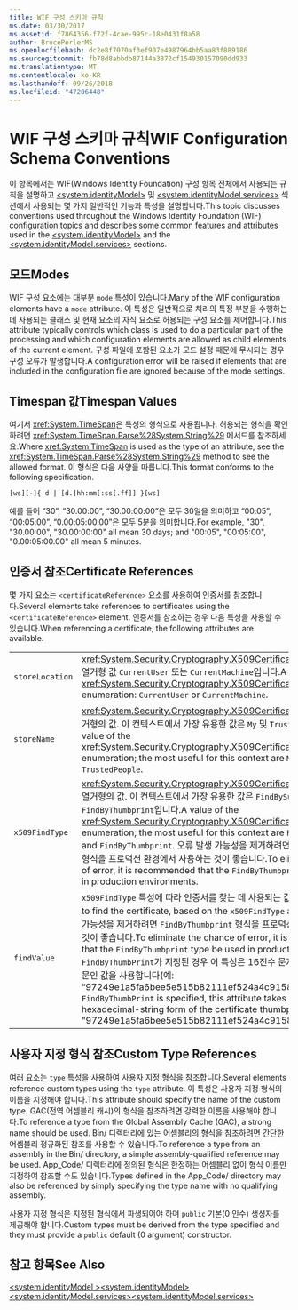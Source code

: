 ```yaml
---
title: WIF 구성 스키마 규칙
ms.date: 03/30/2017
ms.assetid: f7864356-f72f-4cae-995c-18e0431f8a58
author: BrucePerlerMS
ms.openlocfilehash: dc2e8f7070af3ef907e4987964bb5aa83f889186
ms.sourcegitcommit: fb78d8abbdb87144a3872cf154930157090dd933
ms.translationtype: MT
ms.contentlocale: ko-KR
ms.lasthandoff: 09/26/2018
ms.locfileid: "47206448"
---
```

# <a name="wif-configuration-schema-conventions"></a><span data-ttu-id="26e82-102">WIF 구성 스키마 규칙</span><span class="sxs-lookup"><span data-stu-id="26e82-102">WIF Configuration Schema Conventions</span></span>
<span data-ttu-id="26e82-103">이 항목에서는 WIF(Windows Identity Foundation) 구성 항목 전체에서 사용되는 규칙을 설명하고 [\<system.identityModel>](../../../docs/framework/configure-apps/file-schema/windows-identity-foundation/system-identitymodel.md) 및 [\<system.identityModel.services>](../../../docs/framework/configure-apps/file-schema/windows-identity-foundation/system-identitymodel-services.md) 섹션에서 사용되는 몇 가지 일반적인 기능과 특성을 설명합니다.</span><span class="sxs-lookup"><span data-stu-id="26e82-103">This topic discusses conventions used throughout the Windows Identity Foundation (WIF) configuration topics and describes some common features and attributes used in the [\<system.identityModel>](../../../docs/framework/configure-apps/file-schema/windows-identity-foundation/system-identitymodel.md) and the [\<system.identityModel.services>](../../../docs/framework/configure-apps/file-schema/windows-identity-foundation/system-identitymodel-services.md) sections.</span></span>  
  
<a name="BKMK_Modes"></a>   
## <a name="modes"></a><span data-ttu-id="26e82-104">모드</span><span class="sxs-lookup"><span data-stu-id="26e82-104">Modes</span></span>  
 <span data-ttu-id="26e82-105">WIF 구성 요소에는 대부분 `mode` 특성이 있습니다.</span><span class="sxs-lookup"><span data-stu-id="26e82-105">Many of the WIF configuration elements have a `mode` attribute.</span></span> <span data-ttu-id="26e82-106">이 특성은 일반적으로 처리의 특정 부분을 수행하는 데 사용되는 클래스 및 현재 요소의 자식 요소로 허용되는 구성 요소를 제어합니다.</span><span class="sxs-lookup"><span data-stu-id="26e82-106">This attribute typically controls which class is used to do a particular part of the processing and which configuration elements are allowed as child elements of the current element.</span></span> <span data-ttu-id="26e82-107">구성 파일에 포함된 요소가 모드 설정 때문에 무시되는 경우 구성 오류가 발생합니다.</span><span class="sxs-lookup"><span data-stu-id="26e82-107">A configuration error will be raised if elements that are included in the configuration file are ignored because of the mode settings.</span></span>  
  
<a name="BKMK_TimespanValues"></a>   
## <a name="timespan-values"></a><span data-ttu-id="26e82-108">Timespan 값</span><span class="sxs-lookup"><span data-stu-id="26e82-108">Timespan Values</span></span>  
 <span data-ttu-id="26e82-109">여기서 <xref:System.TimeSpan>은 특성의 형식으로 사용됩니다. 허용되는 형식을 확인하려면 <xref:System.TimeSpan.Parse%28System.String%29> 메서드를 참조하세요.</span><span class="sxs-lookup"><span data-stu-id="26e82-109">Where <xref:System.TimeSpan> is used as the type of an attribute, see the <xref:System.TimeSpan.Parse%28System.String%29> method to see the allowed format.</span></span> <span data-ttu-id="26e82-110">이 형식은 다음 사양을 따릅니다.</span><span class="sxs-lookup"><span data-stu-id="26e82-110">This format conforms to the following specification.</span></span>  
  
```  
[ws][-]{ d | [d.]hh:mm[:ss[.ff]] }[ws]  
```  
  
 <span data-ttu-id="26e82-111">예를 들어 “30”, “30.00:00”, “30.00:00:00”은 모두 30일을 의미하고 “00:05”, “00:05:00”, “0.00:05:00.00”은 모두 5분을 의미합니다.</span><span class="sxs-lookup"><span data-stu-id="26e82-111">For example, "30", "30.00:00", "30.00:00:00" all mean 30 days; and "00:05", "00:05:00", "0.00:05:00.00" all mean 5 minutes.</span></span>  
  
<a name="BKMK_CertificateReferences"></a>   
## <a name="certificate-references"></a><span data-ttu-id="26e82-112">인증서 참조</span><span class="sxs-lookup"><span data-stu-id="26e82-112">Certificate References</span></span>  
 <span data-ttu-id="26e82-113">몇 가지 요소는 `<certificateReference>` 요소를 사용하여 인증서를 참조합니다.</span><span class="sxs-lookup"><span data-stu-id="26e82-113">Several elements take references to certificates using the `<certificateReference>` element.</span></span> <span data-ttu-id="26e82-114">인증서를 참조하는 경우 다음 특성을 사용할 수 있습니다.</span><span class="sxs-lookup"><span data-stu-id="26e82-114">When referencing a certificate, the following attributes are available.</span></span>  
  
|||  
|-|-|  
|`storeLocation`|<span data-ttu-id="26e82-115"><xref:System.Security.Cryptography.X509Certificates.StoreLocation> 열거형 값 `CurrentUser` 또는 `CurrentMachine`입니다.</span><span class="sxs-lookup"><span data-stu-id="26e82-115">A value of the <xref:System.Security.Cryptography.X509Certificates.StoreLocation> enumeration: `CurrentUser` or `CurrentMachine`.</span></span>|  
|`storeName`|<span data-ttu-id="26e82-116"><xref:System.Security.Cryptography.X509Certificates.StoreName> 열거형의 값. 이 컨텍스트에서 가장 유용한 값은 `My` 및 `TrustedPeople`입니다.</span><span class="sxs-lookup"><span data-stu-id="26e82-116">A value of the <xref:System.Security.Cryptography.X509Certificates.StoreName> enumeration; the most useful for this context are `My` and `TrustedPeople`.</span></span>|  
|`x509FindType`|<span data-ttu-id="26e82-117"><xref:System.Security.Cryptography.X509Certificates.X509FindType> 열거형의 값. 이 컨텍스트에서 가장 유용한 값은 `FindBySubjectName` 및 `FindByThumbprint`입니다.</span><span class="sxs-lookup"><span data-stu-id="26e82-117">A value of the <xref:System.Security.Cryptography.X509Certificates.X509FindType> enumeration; the most useful for this context are `FindBySubjectName` and `FindByThumbprint`.</span></span> <span data-ttu-id="26e82-118">오류 발생 가능성을 제거하려면 `FindByThumbprint` 형식을 프로덕션 환경에서 사용하는 것이 좋습니다.</span><span class="sxs-lookup"><span data-stu-id="26e82-118">To eliminate the chance of error, it is recommended that the `FindByThumbprint` type be used in production environments.</span></span>|  
|`findValue`|<span data-ttu-id="26e82-119">`x509FindType` 특성에 따라 인증서를 찾는 데 사용되는 값.</span><span class="sxs-lookup"><span data-stu-id="26e82-119">The value used to find the certificate, based on the `x509FindType` attribute.</span></span> <span data-ttu-id="26e82-120">오류 발생 가능성을 제거하려면 `FindByThumbprint` 형식을 프로덕션 환경에서 사용하는 것이 좋습니다.</span><span class="sxs-lookup"><span data-stu-id="26e82-120">To eliminate the chance of error, it is recommended that the `FindByThumbprint` type be used in production environments.</span></span> <span data-ttu-id="26e82-121">`FindByThumbPrint`가 지정된 경우 이 특성은 16진수 문자열 형식의 인증서 지문인 값을 사용합니다(예: “97249e1a5fa6bee5e515b82111ef524a4c91583f”).</span><span class="sxs-lookup"><span data-stu-id="26e82-121">When `FindByThumbPrint` is specified, this attribute takes a value that is the hexadecimal-string form of the certificate thumbprint; for example, "97249e1a5fa6bee5e515b82111ef524a4c91583f".</span></span>|  
  
<a name="BKMK_CustomTypeReferences"></a>   
## <a name="custom-type-references"></a><span data-ttu-id="26e82-122">사용자 지정 형식 참조</span><span class="sxs-lookup"><span data-stu-id="26e82-122">Custom Type References</span></span>  
 <span data-ttu-id="26e82-123">여러 요소는 `type` 특성을 사용하여 사용자 지정 형식을 참조합니다.</span><span class="sxs-lookup"><span data-stu-id="26e82-123">Several elements reference custom types using the `type` attribute.</span></span> <span data-ttu-id="26e82-124">이 특성은 사용자 지정 형식의 이름을 지정해야 합니다.</span><span class="sxs-lookup"><span data-stu-id="26e82-124">This attribute should specify the name of the custom type.</span></span> <span data-ttu-id="26e82-125">GAC(전역 어셈블리 캐시)의 형식을 참조하려면 강력한 이름을 사용해야 합니다.</span><span class="sxs-lookup"><span data-stu-id="26e82-125">To reference a type from the Global Assembly Cache (GAC), a strong name should be used.</span></span> <span data-ttu-id="26e82-126">Bin/ 디렉터리에 있는 어셈블리의 형식을 참조하려면 간단한 어셈블리 정규화된 참조를 사용할 수 있습니다.</span><span class="sxs-lookup"><span data-stu-id="26e82-126">To reference a type from an assembly in the Bin/ directory, a simple assembly-qualified reference may be used.</span></span> <span data-ttu-id="26e82-127">App_Code/ 디렉터리에 정의된 형식은 한정하는 어셈블리 없이 형식 이름만 지정하여 참조할 수도 있습니다.</span><span class="sxs-lookup"><span data-stu-id="26e82-127">Types defined in the App_Code/ directory may also be referenced by simply specifying the type name with no qualifying assembly.</span></span>  
  
 <span data-ttu-id="26e82-128">사용자 지정 형식은 지정된 형식에서 파생되어야 하며 `public` 기본(0 인수) 생성자를 제공해야 합니다.</span><span class="sxs-lookup"><span data-stu-id="26e82-128">Custom types must be derived from the type specified and they must provide a `public` default (0 argument) constructor.</span></span>  
  
## <a name="see-also"></a><span data-ttu-id="26e82-129">참고 항목</span><span class="sxs-lookup"><span data-stu-id="26e82-129">See Also</span></span>  
 [<span data-ttu-id="26e82-130">\<system.identityModel ></span><span class="sxs-lookup"><span data-stu-id="26e82-130">\<system.identityModel></span></span>](../../../docs/framework/configure-apps/file-schema/windows-identity-foundation/system-identitymodel.md)  
 [<span data-ttu-id="26e82-131">\<system.identityModel.services></span><span class="sxs-lookup"><span data-stu-id="26e82-131">\<system.identityModel.services></span></span>](../../../docs/framework/configure-apps/file-schema/windows-identity-foundation/system-identitymodel-services.md)
